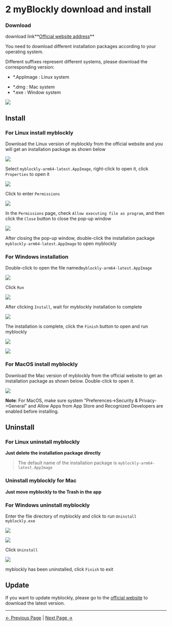 # 2 myBlockly download and install

### Download

download link**[Official website address](https://www.elephantrobotics.com/en/downloads/)**

You need to download different installation packages according to your operating system.



Different suffixes represent different systems, please download the corresponding version:

- *.AppImage  : Linux system

* *.dmg : Mac system
* *.exe : Window system

![](../../../resources/5-BasicApplication/5.2/5.2.1/img/download.png)



## Install

### For Linux install myblockly

Download the Linux version of myblockly from the official website and you will get an installation package as shown below

![](../../../resources/5-BasicApplication/5.2/5.2.1/img/appimage.png)





Select `myblockly-arm64-latest.AppImage`, right-click to open it, click `Properties` to open it

<img src="../../../resources/5-BasicApplication/5.2/5.2.1/img/appimage1.png"  />



Click to enter `Permissions`

<img src="../../../resources/5-BasicApplication/5.2/5.2.1/img/appimage2.png"  />



In the `Permissions` page, check `Allow executing file as program`, and then click the `Close` button to close the pop-up window

<img src="../../../resources/5-BasicApplication/5.2/5.2.1/img/appimage3.png"  />



After closing the pop-up window, double-click the installation package `myblockly-arm64-latest.AppImage` to open myblockly



### For Windows installation

Double-click to open the file named`myblockly-arm64-latest.AppImage`

![](../../../resources/5-BasicApplication/5.2/5.2.1/img/install_1.png)

Click `Run`

![](../../../resources/5-BasicApplication/5.2/5.2.1/img/install_2.png)

After clicking `Install`, wait for myblockly installation to complete

![](../../../resources/5-BasicApplication/5.2/5.2.1/img/install_3.png)



The installation is complete, click the `Finish` button to open and run myblockly

![](../../../resources/5-BasicApplication/5.2/5.2.1/img/install_4.png)

![](../../../resources/5-BasicApplication/5.2/5.2.1/img/install_5.png)





### For MacOS install myblockly

Download the Mac version of myblockly from the official website to get an installation package as shown below. Double-click to open it.

![](../../../resources/5-BasicApplication/5.2/5.2.1/img/mac.png)

**Note**: For MacOS, make sure system "Preferences->Security & Privacy->General" and Allow Apps from App Store and Recognized Developers are enabled before installing.









## Uninstall

### For Linux uninstall myblockly

**Just delete the installation package directly**

>The default name of the installation package is `myblockly-arm64-latest.AppImage`





### Uninstall myblockly for Mac

**Just move myblockly to the Trash in the app**





### For Windows uninstall myblockly

Enter the file directory of myblockly and click to run `Uninstall myblockly.exe`

<img src="../../../resources/5-BasicApplication/5.2/5.2.1/img/uninstall.png"  />

![](../../../resources/5-BasicApplication/5.2/5.2.1/img/uninstall_1.png)



Click `Uninstall`

![](../../../resources/5-BasicApplication/5.2/5.2.1/img/uninstall_2.png)

myblockly has been uninstalled, click `Finish` to exit













## Update

If you want to update myblockly, please go to the [official website](https://www.elephantrobotics.com/en/downloads/) to download the latest version.


---

 [← Previous Page](./1-myBlocklyFirstUse.md) | [Next Page →](./3-interface_description.md)